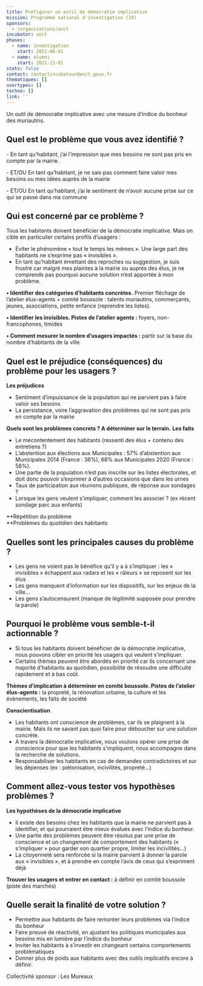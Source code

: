 ```yaml
---
title: Préfigurer un outil de démocratie implicative
mission: Programme national d'investigation (19)
sponsors:
  - /organisations/anct
incubator: anct
phases:
  - name: investigation
    start: 2021-06-01
  - name: alumni
    start: 2021-11-01
stats: false
contact: contactincubateur@anct.gouv.fr
thematiques: []
usertypes: []
techno: []
link: ''
---
```

Un outil de démocratie implicative avec une mesure d’indice du bonheur des muriautins.

## Quel est le problème que vous avez identifié ?

\- En tant qu’habitant, j’ai l’impression que mes besoins ne sont pas pris en compte par la mairie.

\- ET/OU En tant qu’habitant, je ne sais pas comment faire valoir mes besoins ou mes idées auprès de la mairie

\- ET/OU En tant qu’habitant, j’ai le sentiment de n’avoir aucune prise sur ce qui se passe dans ma commune

## Qui est concerné par ce problème ?

Tous les habitants doivent bénéficier de la démocratie implicative. Mais on cible en particulier certains profils d’usagers : 
- Éviter le phénomène « tout le temps les mêmes ». Une large part des habitants ne s’exprime pas « invisibles ».
- En tant qu’habitant émettant des reproches ou suggestion, je suis frustré car malgré mes plaintes à la mairie ou auprès des élus, je ne comprends pas pourquoi aucune solution n’est apportée à mon problème.

**• Identifier des catégories d’habitants concrètes.** Premier fléchage de l’atelier élus-agents + comité boussole : talents muriautins, commerçants, jeunes, associations, petite enfance (reprendre les listes).

**• Identifier les invisibles. Pistes de l’atelier agents :** foyers, non-francophones, timides

**• Comment mesurer le nombre d’usagers impactés :** partir sur la base du nombre d’habitants de la ville

## Quel est le préjudice (conséquences) du problème pour les usagers ?

**Les préjudices**   
- Sentiment d’impuissance de la population qui ne parvient pas à faire valoir ses besoins
- La persistance, voire l’aggravation des problèmes qui ne sont pas pris en compte par la mairie

**Quels sont les problèmes concrets ? A déterminer sur le terrain.**
**Les faits**
- Le mécontentement des habitants (ressenti des élus + contenu des entretiens ?)
- L’abstention aux élections aux Municipales : 57% d’abstention aux Municipales 2014 (France : 36%), 68% aux Municipales 2020 (France : 58%).
- Une partie de la population n’est pas inscrite sur les listes électorales, et doit donc pouvoir s’exprimer à d’autres occasions que dans les urnes
- Taux de participation aux réunions publiques, de réponse aux sondages ?
- Lorsque les gens veulent s’impliquer, comment les associer ? (ex récent sondage parc aux enfants) 

**Répétition du problème  
**Problèmes du quotidien des habitants

## Quelles sont les principales causes du problème ?

*   Les gens ne voient pas le bénéfice qu’il y a à s’impliquer : les « invisibles » échappent aux radars et les « râleurs » se reposent sur les élus
*   Les gens manquent d’information sur les dispositifs, sur les enjeux de la ville…
*   Les gens s’autocensurent (manque de légitimité supposée pour prendre la parole)

## Pourquoi le problème vous semble-t-il actionnable ?

*   Si tous les habitants doivent bénéficier de la démocratie implicative, nous pouvons cibler en priorité les usagers qui veulent s’impliquer.
*   Certains thèmes peuvent être abordés en priorité car ils concernant une majorité d’habitants au quotidien, possibilité de résoudre une difficulté rapidement et à bas coût.

**Thèmes d’implication à déterminer en comité boussole. Pistes de l’atelier élus-agents :** la propreté, la rénovation urbaine, la culture et les évènements, les faits de société

**Conscientisation**
- Les habitants ont conscience de problèmes, car ils se plaignent à la mairie. Mais ils ne savant pas quoi faire pour déboucher sur une solution concrète.
- A travers la démocratie implicative, nous voulons opérer une prise de conscience pour que les habitants s’impliquent, nous accompagne dans la recherche de solutions.
- Responsabiliser les habitants en cas de demandes contradictoires et sur les dépenses (ex : piétonisation, incivilités, propreté…)

## Comment allez-vous tester vos hypothèses problèmes ?

**Les hypothèses de la démocratie implicative**
- Il existe des besoins chez les habitants que la mairie ne parvient pas à identifier, et qui pourraient être mieux évalués avec l’indice du bonheur. 
- Une partie des problèmes peuvent être résolus par une prise de conscience et un changement de comportement des habitants (« s’impliquer » pour garder son quartier propre, limiter les incivilités…)
- La citoyenneté sera renforcée si la mairie parvient à donner la parole aux « invisibles », et à prendre en compte l’avis de ceux qui s’expriment déjà

**Trouver les usagers et entrer en contact :** à définir en comité boussole (piste des marchés)

## Quelle serait la finalité de votre solution ?

- Permettre aux habitants de faire remonter leurs problèmes via l’indice du bonheur
- Faire preuve de réactivité, en ajustant les politiques municipales aux besoins mis en lumière par l’indice du bonheur
- Inviter les habitants à s’investir en changeant certains comportements problématiques
- Donner plus de poids aux habitants avec des outils implicatifs encore à définir.

Collectivité sponsor : Les Mureaux
